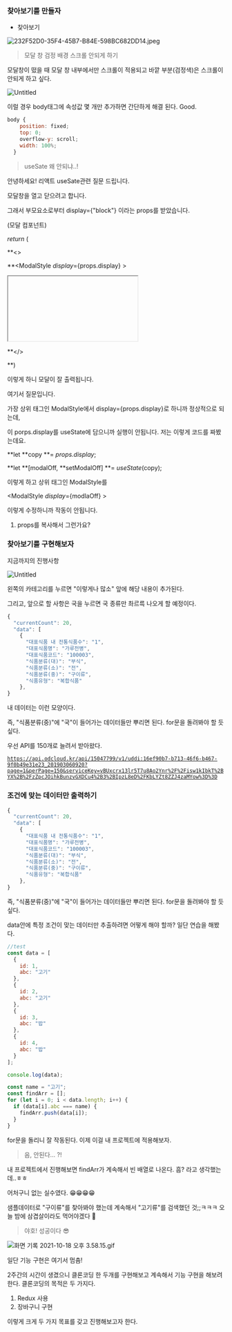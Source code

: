 ### 찾아보기를 만들자

- 찾아보기

![232F52D0-35F4-45B7-B84E-598BC682DD14.jpeg](https://s3-us-west-2.amazonaws.com/secure.notion-static.com/e169836d-39ec-4bf1-9481-9cb4913e3268/232F52D0-35F4-45B7-B84E-598BC682DD14.jpeg)

> 모달 창 검정 배경 스크롤 안되게 하기
> 

모달창이 떴을 때 모달 창 내부에서만 스크롤이 적용되고 바깥 부분(검정색)은 스크롤이 안되게 하고 싶다.

![Untitled](https://s3-us-west-2.amazonaws.com/secure.notion-static.com/3cf5ac80-44ae-4f3c-be55-6e3b0408f1cf/Untitled.png)

이럴 경우 body태그에 속성값 몇 개만 추가하면 간단하게 해결 된다. Good.

```jsx
body {
    position: fixed;
    top: 0;
    overflow-y: scroll;
    width: 100%;
  }
```

> useSate 왜 안되냐..!
> 

안녕하세요! 리액트 useSate관련 질문 드립니다.

모달창을 열고 닫으려고 합니다.

그래서 부모요소로부터 display={"block"} 이라는 props를 받았습니다. 

(모달 컴포넌트)

*return* (

**<>

**<ModalStyle *display*={props.display} >

<div *className*="modalWrapper" >

<iframe *src*={*props.*url} *className*="modalInner">

</iframe>

</div>

</ModalStyle>

**</>

**)

이렇게 하니 모달이 잘 출력됩니다.

여기서 질문입니다.

가장 상위 태그인 ModalStyle에서 display={props.display}로 하니까 정상적으로 되는데,

이 porps.display를 useState에 담으니까 실행이 안됩니다. 저는 이렇게 코드를 짜봤는데요.

**let **copy **= *props.display*;

**let **[modalOff, **setModalOff] **= *useState*(copy);

이렇게 하고 상위 태그인 ModalStyle를

<ModalStyle *display*={modlaOff} >

이렇게 수정하니까 작동이 안됩니다.

1. props를 복사해서 그런가요?

### 찾아보기를 구현해보자

지금까지의 진행사항

![Untitled](https://s3-us-west-2.amazonaws.com/secure.notion-static.com/5ff6dc6d-5a54-4461-97ac-90c750d9e8b5/Untitled.png)

왼쪽의 카테고리를 누르면 "이렇게나 많소" 앞에 해당 내용이 추가된다.

그리고, 앞으로 할 사항은 국을 누르면 국 종류만 촤르륵 나오게 할 예정이다. 

```jsx
{
  "currentCount": 20,
  "data": [
    {
      "대표식품 내 전통식품수": "1",
      "대표식품명": "가루전병",
      "대표식품코드": "100003",
      "식품분류(대)": "부식",
      "식품분류(소)": "전",
      "식품분류(중)": "구이류",
      "식품유형": "복합식품"
    },
}
```

내 데이터는 이런 모양이다.

즉, "식품분류(중)"에 "국"이 들어가는 데이터들만 뿌리면 된다.  for문을 돌려봐야 할 듯 싶다. 

우선 API를 150개로 늘려서 받아왔다.

[`https://api.odcloud.kr/api/15047799/v1/uddi:16ef90b7-b713-46f6-b467-9f0b49e31e23_201903060920?page=1&perPage=150&serviceKey=vBUxcrx13lr5T7u8Ao2Ynr%2F%2Fisw1kIbkT%2BYX%2B%2FzZpcJOihkBunzvGXDCu4%2B3%2BIpzL8eD%2FKbLYZt8ZZJ4zaMYow%3D%3D`](https://api.odcloud.kr/api/15047799/v1/uddi:16ef90b7-b713-46f6-b467-9f0b49e31e23_201903060920?page=1&perPage=150&serviceKey=vBUxcrx13lr5T7u8Ao2Ynr%2F%2Fisw1kIbkT%2BYX%2B%2FzZpcJOihkBunzvGXDCu4%2B3%2BIpzL8eD%2FKbLYZt8ZZJ4zaMYow%3D%3D)


### 조건에 맞는 데이터만 출력하기

```jsx
{
  "currentCount": 20,
  "data": [
    {
      "대표식품 내 전통식품수": "1",
      "대표식품명": "가루전병",
      "대표식품코드": "100003",
      "식품분류(대)": "부식",
      "식품분류(소)": "전",
      "식품분류(중)": "구이류",
      "식품유형": "복합식품"
    },
}
```

즉, "식품분류(중)"에 "국"이 들어가는 데이터들만 뿌리면 된다.  for문을 돌려봐야 할 듯 싶다. 

data안에 특정 조건이 맞는 데이터만 추출하려면 어떻게 해야 할까? 일단 연습을 해봤다.

```jsx
//test
const data = [
  {
    id: 1,
    abc: "고기"
  },
  {
    id: 2,
    abc: "고기"
  },
  {
    id: 3,
    abc: "밥"
  },
  {
    id: 4,
    abc: "밥"
  }
];

console.log(data);

const name = "고기";
const findArr = [];
for (let i = 0; i < data.length; i++) {
  if (data[i].abc === name) {
    findArr.push(data[i]);
  }
}
```

for문을 돌리니 잘 작동된다. 이제 이걸 내 프로젝트에 적용해보자.

> 음, 안된다... ?!
> 

내 프로젝트에서 진행해보면 findArr가 계속해서 빈 배열로 나온다. 흠? 라고 생각했는데..ㅎㅎ

어처구니 없는 실수였다. 😁😁😁😁

샘플데이터로 "구이류"를 찾아봐야 했는데 계속해서 "고기류"를 검색했던 것;;ㅋㅋㅋ 오늘 밤에 삼겹살이라도 먹어야겠다 🍖

> 야호! 성공이다 😎
> 

![화면 기록 2021-10-18 오후 3.58.15.gif](https://s3-us-west-2.amazonaws.com/secure.notion-static.com/8e8504cc-00a9-40f2-8e18-28ec2fce6d55/화면_기록_2021-10-18_오후_3.58.15.gif)

일단 기능 구현은 여기서 멈춤!

2주간의 시간이 생겼으니 클론코딩 한 두개를 구현해보고 계속해서 기능 구현을 해보려 한다. 클론코딩의 목적은 두 가지다.

1. Redux 사용
2. 장바구니 구현

이렇게 크게 두 가지 목표를 갖고 진행해보고자 한다.